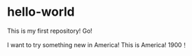 # hello-world
This is my first repository! Go! 

I want to try something new in America!
This is America! 1900！
